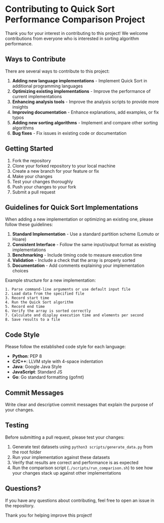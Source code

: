 # Contributing to Quick Sort Performance Comparison Project

Thank you for your interest in contributing to this project! We welcome contributions from everyone who is interested in sorting algorithm performance.

## Ways to Contribute

There are several ways to contribute to this project:

1. **Adding new language implementations** - Implement Quick Sort in additional programming languages
2. **Optimizing existing implementations** - Improve the performance of current implementations
3. **Enhancing analysis tools** - Improve the analysis scripts to provide more insights
4. **Improving documentation** - Enhance explanations, add examples, or fix typos
5. **Adding new sorting algorithms** - Implement and compare other sorting algorithms
6. **Bug fixes** - Fix issues in existing code or documentation

## Getting Started

1. Fork the repository
2. Clone your forked repository to your local machine
3. Create a new branch for your feature or fix
4. Make your changes
5. Test your changes thoroughly
6. Push your changes to your fork
7. Submit a pull request

## Guidelines for Quick Sort Implementations

When adding a new implementation or optimizing an existing one, please follow these guidelines:

1. **Standard Implementation** - Use a standard partition scheme (Lomuto or Hoare)
2. **Consistent Interface** - Follow the same input/output format as existing implementations
3. **Benchmarking** - Include timing code to measure execution time
4. **Validation** - Include a check that the array is properly sorted
5. **Documentation** - Add comments explaining your implementation choices

Example structure for a new implementation:

```
1. Parse command-line arguments or use default input file
2. Load data from the specified file
3. Record start time
4. Run the Quick Sort algorithm
5. Record end time
6. Verify the array is sorted correctly
7. Calculate and display execution time and elements per second
8. Save results to a file
```

## Code Style

Please follow the established code style for each language:

- **Python**: PEP 8
- **C/C++**: LLVM style with 4-space indentation
- **Java**: Google Java Style
- **JavaScript**: Standard JS
- **Go**: Go standard formatting (gofmt)

## Commit Messages

Write clear and descriptive commit messages that explain the purpose of your changes.

## Testing

Before submitting a pull request, please test your changes:

1. Generate test datasets using `python3 scripts/generate_data.py` from the root folder
2. Run your implementation against these datasets
3. Verify that results are correct and performance is as expected
4. Run the comparison script (`./scripts/run_comparison.sh`) to see how your changes stack up against other implementations

## Questions?

If you have any questions about contributing, feel free to open an issue in the repository.

Thank you for helping improve this project!
